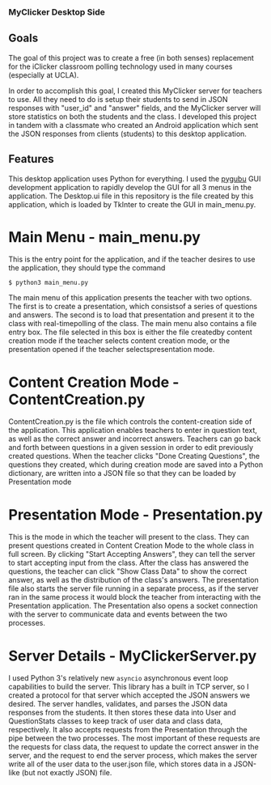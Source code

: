 ### MyClicker Desktop Side

## Goals
The goal of this project was to create a free (in both senses) replacement for the iClicker classroom polling technology used in many courses (especially at UCLA).

In order to accomplish this goal, I created this MyClicker server for teachers to use. All they need to do is setup their students to send in JSON responses with "user_id" and "answer" fields, and the MyClicker server will store statistics on both the students and the class. I developed this project in tandem with a classmate who created an Android application which sent the JSON responses from clients (students) to this desktop application.

## Features
This desktop application uses Python for everything. I used the [pygubu](https://github.com/alejandroautalan/pygubu) GUI development application to rapidly develop the GUI for all 3 menus in the application. The Desktop.ui file in this repository is the file created by this application, which is loaded by TkInter to create the GUI in main_menu.py.

# Main Menu - main_menu.py
This is the entry point for the application, and if the teacher desires to use the application, they should type the command

`$ python3 main_menu.py`

The main menu of this application presents the teacher with two options. The first is to create a presentation, which consistsof a series of questions and answers. The second is to load that presentation and present it to the class with real-timepolling of the class. The main menu also contains a file entry box. The file selected in this box is either the file createdby content creation mode if the teacher selects content creation mode, or the presentation opened if the teacher selectspresentation mode.

# Content Creation Mode - ContentCreation.py
ContentCreation.py is the file which controls the content-creation side of the application. This application enables teachers to enter in question text, as well as the correct answer and incorrect answers. Teachers can go back and forth between questions in a given session in order to edit previously created questions. When the teacher clicks "Done Creating Questions", the questions they created, which during creation mode are saved into a Python dictionary, are written into a JSON file so that they can be loaded by Presentation mode

# Presentation Mode - Presentation.py
This is the mode in which the teacher will present to the class. They can present questions created in Content Creation Mode to the whole class in full screen. By clicking "Start Accepting Answers", they can tell the server to start accepting input from the class. After the class has answered the questions, the teacher can click "Show Class Data" to show the correct answer, as well as the distribution of the class's answers. The presentation file also starts the server file running in a separate process, as if the server ran in the same process it would block the teacher from interacting with the Presentation application. The Presentation also opens a socket connection with the server to communicate data and events between the two processes.

# Server Details - MyClickerServer.py
I used Python 3's relatively new `asyncio` asynchronous event loop capabilities to build the server. This library has a built in TCP server, so I created a protocol for that server which accepted the JSON answers we desired. The server handles, validates, and parses the JSON data responses from the students. It then stores these data into User and QuestionStats classes to keep track of user data and class data, respectively. It also accepts requests from the Presentation through the pipe between the two processes. The most important of these requests are the requests for class data, the request to update the correct answer in the server, and the request to end the server process, which makes the server write all of the user data to the user.json file, which stores data in a JSON-like (but not exactly JSON) file.
